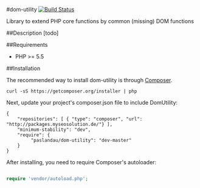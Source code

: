 #dom-utility
[![Build Status](https://travis-ci.org/paslandau/dom-utility.svg?branch=master)](https://travis-ci.org/paslandau/dom-utility)

Library to extend PHP core functions by common (missing) DOM functions

##Description
[todo]

##Requirements

- PHP >= 5.5

##Installation

The recommended way to install dom-utility is through [Composer](http://getcomposer.org/).

    curl -sS https://getcomposer.org/installer | php

Next, update your project's composer.json file to include DomUtility:

    {
        "repositories": [ { "type": "composer", "url": "http://packages.myseosolution.de/"} ],
        "minimum-stability": "dev",
        "require": {
             "paslandau/dom-utility": "dev-master"
        }
    }

After installing, you need to require Composer's autoloader:
```php

require 'vendor/autoload.php';
```